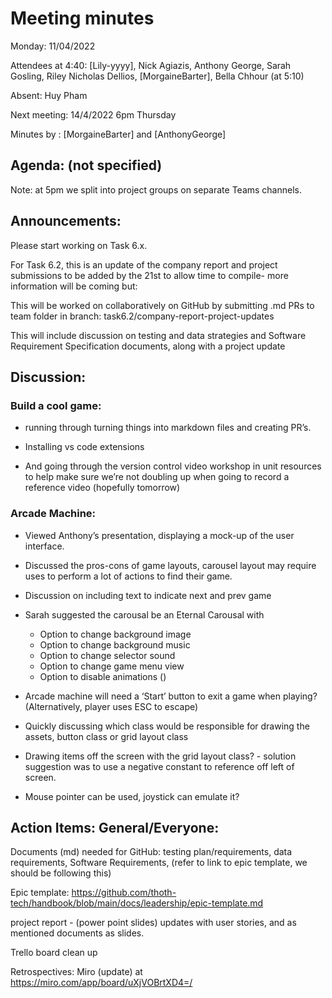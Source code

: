 # Meeting minutes

Monday: 11/04/2022

Attendees at 4:40: [Lily-yyyy], Nick Agiazis, Anthony George, Sarah Gosling, Riley Nicholas Dellios, [MorgaineBarter], Bella Chhour (at 5:10)

Absent: Huy Pham

Next meeting: 14/4/2022 6pm Thursday

Minutes by : [MorgaineBarter] and [AnthonyGeorge]

## Agenda: (not specified)

Note: at 5pm we split into project groups on separate Teams channels.

## Announcements:

Please start working on Task 6.x.

For Task 6.2, this is an update of the company report and project submissions to be added by the 21st to allow time to compile- more information will be coming but:

This will be worked on collaboratively on GitHub by submitting .md PRs to team folder in branch: task6.2/company-report-project-updates

This will include discussion on testing and data strategies and Software Requirement Specification documents, along with a project update

## Discussion:

### Build a cool game:

- running through turning things into markdown files and creating PR’s.

- Installing vs code extensions

- And going through the version control video workshop in unit resources to help make sure we’re not doubling up when going to record a reference video (hopefully tomorrow)

### Arcade Machine:

- Viewed Anthony’s presentation, displaying a mock-up of the user interface.

- Discussed the pros-cons of game layouts, carousel layout may require uses to perform a lot of actions to find their game.

- Discussion on including text to indicate next and prev game
- Sarah suggested the carousal be an Eternal Carousal with

  - Option to change background image
  - Option to change background music
  - Option to change selector sound
  - Option to change game menu view
  - Option to disable animations ()

- Arcade machine will need a ‘Start’ button to exit a game when playing? (Alternatively, player uses ESC to escape)

- Quickly discussing which class would be responsible for drawing the assets, button class or grid layout class

- Drawing items off the screen with the grid layout class? - solution suggestion was to use a negative constant to reference off left of screen.

- Mouse pointer can be used, joystick can emulate it?

## Action Items: General/Everyone:

Documents (md) needed for GitHub: testing plan/requirements, data requirements, Software Requirements, (refer to link to epic template, we should be following this)

Epic template: https://github.com/thoth-tech/handbook/blob/main/docs/leadership/epic-template.md

project report - (power point slides) updates with user stories, and as mentioned documents as slides.

Trello board clean up

Retrospectives: Miro (update) at https://miro.com/app/board/uXjVOBrtXD4=/
